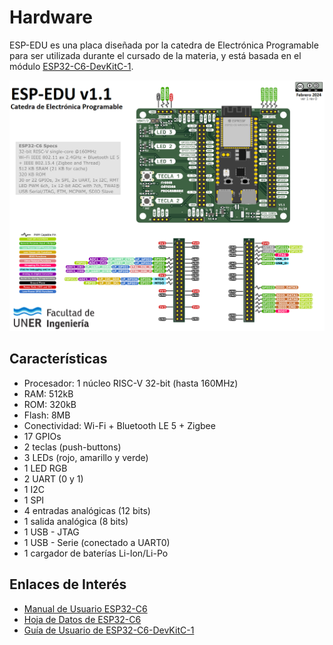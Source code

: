 # Hardware

ESP-EDU es una placa diseñada por la catedra de Electrónica Programable para ser utilizada durante el cursado de la materia,
y está basada en el módulo [ESP32-C6-DevKitC-1](https://docs.espressif.com/projects/espressif-esp-dev-kits/en/latest/esp32c6/esp32-c6-devkitc-1/index.html).

![git](./imágenes/esp-edu_pinout.png)

## Características

* Procesador: 1 núcleo RISC-V 32-bit (hasta 160MHz)
* RAM: 512kB
* ROM: 320kB
* Flash: 8MB
* Conectividad: Wi-Fi + Bluetooth LE 5 + Zigbee
* 17 GPIOs
* 2 teclas (push-buttons)
* 3 LEDs (rojo, amarillo y verde)
* 1 LED RGB
* 2 UART (0 y 1)
* 1 I2C
* 1 SPI
* 4 entradas analógicas (12 bits)
* 1 salida analógica (8 bits)
* 1 USB - JTAG
* 1 USB - Serie (conectado a UART0)
* 1 cargador de baterías Li-Ion/Li-Po

## Enlaces de Interés
* [Manual de Usuario ESP32-C6](https://www.espressif.com/sites/default/files/documentation/esp32-c6_technical_reference_manual_en.pdf)
* [Hoja de Datos de ESP32-C6](https://www.espressif.com/sites/default/files/documentation/esp32-c6_datasheet_en.pdf)
* [Guía de Usuario de ESP32-C6-DevKitC-1](https://docs.espressif.com/projects/espressif-esp-dev-kits/en/latest/esp32c6/esp32-c6-devkitc-1/user_guide.html)
 